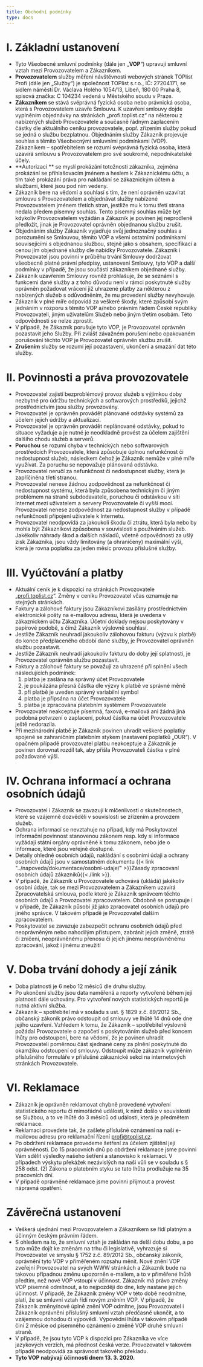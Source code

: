 ```yaml
---
title: Obchodní podmínky
type: docs
---
```

# I. Základní ustanovení

* Tyto Všeobecné smluvní podmínky (dále jen „**VOP**“) upravují smluvní vztah mezi Provozovatelem a Zákazníkem.
* **Provozovatelem** služby měření návštěvnosti webových stránek TOPlist Profi (dále jen „Služby“) je společnost TOPlist s.r.o., IČ: 27204171, se sídlem náměstí Dr. Václava Holého 1054/13, Libeň, 180 00 Praha 8, spisová značka: C 104234 vedená u Městského soudu v Praze.
* **Zákazníkem** se stává svéprávná fyzická osoba nebo právnická osoba, která s Provozovatelem uzavře Smlouvu. K uzavření smlouvy dojde vyplněním objednávky na stránkách „profi.toplist.cz“ na některou z nabízených služeb Provozovatele a současně řádným zaplacením částky dle aktuálního ceníku provozovatele, popř. zřízením služby pokud se jedná o službu bezplatnou. Objednáním služby Zákazník projevuje souhlas s těmito Všeobecnými smluvními podmínkami (VOP). Zákazníkem – spotřebitelem se rozumí svéprávná fyzická osoba, která uzavírá smlouvu s Provozovatelem pro své soukromé, nepodnikatelské účely.
* **Autorizací ** se myslí prokázání totožnosti zákazníka, zejména prokázání se přihlašovacím jménem a heslem k Zákaznickému účtu, a tím také prokázání práva pro nakládání se zákaznickým účtem a službami, které jsou pod ním vedeny.
* Zákazník bere na vědomí a souhlasí s tím, že není oprávněn uzavírat smlouvu s Provozovatelem a objednávat služby nabízené Provozovatelem jménem třetích stran, jestliže mu k tomu třetí strana nedala předem písemný souhlas. Tento písemný souhlas může být kdykoliv Provozovatelem vyžádán a Zákazník je povinen jej neprodleně předložit, jinak je Provozovatel oprávněn objednanou službu zrušit.
* Objednáním služby Zákazník vyjadřuje svůj jednoznačný souhlas a porozumění se Smlouvou, těmito VOP a všemi ostatními podmínkami souvisejícími s objednanou službou, stejně jako s obsahem, specifikací a cenou jím objednané služby dle nabídky Provozovatele. Zákazník i Provozovatel jsou povinni v průběhu trvání Smlouvy dodržovat všeobecně platné právní předpisy, ustanovení Smlouvy, tyto VOP a další podmínky v případě, že jsou součástí zákazníkem objednané služby.
* Zákazník uzavřením Smlouvy rovněž prohlašuje, že se seznámil s funkcemi dané služby a z toho důvodu není v rámci poskytnuté služby oprávněn požadovat vrácení již uhrazené platby za některou z nabízených služeb s odůvodněním, že mu provedení služby nevyhovuje.
* Zákazník v plné míře odpovídá za veškeré škody, které způsobí svým jednáním v rozporu s těmito VOP a/nebo právním řádem České republiky Provozovateli, jiným uživatelům Služeb nebo jiným třetím osobám. Této odpovědnosti se nelze zprostit.
* V případě, že Zákazník porušuje tyto VOP, je Provozovatel oprávněn pozastavit jeho Služby. Při zvlášť závažném porušení nebo opakovaném porušování těchto VOP je Provozovatel oprávněn službu zrušit.
* **Zrušením** služby se rozumí její pozastavení, ukončení a smazání dat této služby.
# II. Povinnosti a práva provozovatele
* Provozovatel zajistí bezproblémový provoz služeb s výjimkou doby nezbytné pro údržbu technických a softwarových prostředků, jejichž prostřednictvím jsou služby provozovány.
* Provozovatel je oprávněn provádět plánované odstávky systémů za účelem jejich údržby a aktualizací.
* Provozovatel je oprávněn provádět neplánované odstávky, pokud to situace vyžaduje a je nutné je neodkladně provést za účelem zajištění dalšího chodu služeb a serverů.
* **Poruchou** se rozumí chyba v technických nebo softwarových prostředcích Provozovatele, která způsobuje úplnou nefunkčnost či nedostupnost služeb, následkem čehož je Zákazník nemůže v plné míře využívat. Za poruchu se nepovažuje plánovaná odstávka.
* Provozovatel neručí za nefunkčnost či nedostupnost služby, která je zapříčiněna třetí stranou.
* Provozovatel nenese žádnou zodpovědnost za nefunkčnost či nedostupnost systému, která byla způsobena technickým či jiným problémem na straně subdodavatele, poruchou či odstávkou v síti Internet mezi uživatelem a servery Provozovatele či vyšší mocí. Provozovatel nenese zodpovědnost za nedostupnost služby v případě nefunkčnosti připojení uživatele k Internetu.
* Provozovatel neodpovídá za jakoukoli škodu či ztrátu, která byla nebo by mohla být Zákazníkovi způsobena v souvislosti s používáním služeb. Jakékoliv náhrady škod a dalších nákladů, včetně odpovědnosti za ušlý zisk Zákazníka, jsou vždy limitovány (a ohraničeny) maximální výší, která je rovna poplatku za jeden měsíc provozu příslušné služby.
# III. Vyúčtování a platby
* Aktuální ceník je k dispozici na stránkách Provozovatele „[profi.toplist.cz](https://profi.toplist.cz)“. Změny v ceníku Provozovatel včas oznamuje na stejných stránkách.
* Faktury a zálohové faktury jsou Zákazníkovi zasílány prostřednictvím elektronické pošty na e-mailovou adresu, která je uvedena v zákaznickém účtu Zákazníka. Účetní doklady nejsou poskytovány v papírové podobě, s čímž Zákazník výslovně souhlasí.
* Jestliže Zákazník neuhradí jakoukoliv zálohovou fakturu (výzvu k platbě) do konce předplaceného období dané služby, je Provozovatel oprávněn službu pozastavit.
* Jestliže Zákazník neuhradí jakoukoliv fakturu do doby její splatnosti, je Provozovatel oprávněn službu pozastavit.
* Faktury a zálohové faktury se považují za uhrazené při splnění všech následujících podmínek:
  1. platba je zaslána na správný účet Provozovatele
  1. je poukázána přesná částka dle výzvy k platbě ve správné měně
  1. při platbě je uveden správný variabilní symbol
  1. platba je připsána na účet Provozovatele
  1. platba je zpracována platebním systémem Provozovatele
* Provozovatel neakceptuje písemná, faxová, e-mailová ani žádná jiná podobná potvrzení o zaplacení, pokud částka na účet Provozovatele ještě nedorazila.
* Při mezinárodní platbě je Zákazník povinen uhradit veškeré poplatky spojené se zahraničním platebním stykem (nastavení poplatků „OUR“). V opačném případě provozovatel platbu neakceptuje a Zákazník je povinen dorovnat rozdíl tak, aby přišla Provozovateli částka v plné požadované výši.
# IV. Ochrana informací a ochrana osobních údajů
* Provozovatel i Zákazník se zavazují k mlčenlivosti o skutečnostech, které se vzájemně dozvěděli v souvislosti se zřízením a provozem služeb.
* Ochrana informací se nevztahuje na případ, kdy má Poskytovatel informační povinnost stanovenou zákonem resp. kdy si informace vyžádají státní orgány oprávněné k tomu zákonem, nebo jde o informace, které jsou veřejně dostupné.
* Detaily ohledně osobních údajů, nakládání s osobními údaji a ochrany osobních údajů jsou v samostatném dokumentu {{< link "../napoveda/dokumentace/osobni-udaje/" >}}Zásady zpracovaní osobních údajů zákazníků{{< /link >}}.
* V případě, že Zákazník u Provozovatele uchovává (ukládá) jakékoliv osobní údaje, tak se mezi Provozovatelem a Zákazníkem uzavírá Zpracovatelská smlouva, podle které je Zákazník správcem těchto osobních údajů a Provozovatel zpracovatelem. Obdobně se postupuje i v případě, že Zákazník působí již jako zpracovatel osobních údajů pro jiného správce. V takovém případě je Provozovatel dalším zpracovatelem.
* Poskytovatel se zavazuje zabezpečit ochranu osobních údajů před neoprávněným nebo nahodilým přístupem, zabránit jejich změně, ztrátě či zničení, neoprávněnému přenosu či jejich jinému neoprávněnému zpracování, jakož i jinému zneužití
# V. Doba trvání dohody a její zánik
* Doba platnosti je 6 nebo 12 měsíců dle druhu služby.
* Po ukončení služby jsou data naměřená a reporty vytvořené během její platnosti dále uchovány. Pro vytvoření nových statistických reportů je nutná aktivní služba.
* Zákazník – spotřebitel má v souladu s ust. § 1829 z.č. 89/2012 Sb., občanský zákoník právo odstoupit od smlouvy ve lhůtě 14 dnů ode dne jejího uzavření. Vzhledem k tomu, že Zákazník – spotřebitel výslovně požádal Provozovatele o započetí s poskytováním služeb před koncem lhůty pro odstoupení, bere na vědomí, že je povinen uhradit Provozovateli poměrnou část sjednané ceny za plnění poskytnuté do okamžiku odstoupení od smlouvy. Odstoupit může zákazník vyplněním příslušného formuláře v příslušné zákaznické sekci na internetových stránkách Provozovatele.
# VI. Reklamace
* Zákazník je oprávněn reklamovat chybně provedené vytvoření statistického reportu či mimořádné události, k nimž došlo v souvislosti se Službou, a to ve lhůtě do 3 měsíců od události, která je předmětem reklamace.
* Reklamaci provedete tak, že zašlete příslušné oznámení na naši e-mailovou adresu pro reklamační řízení profi@toplist.cz.
* Po obdržení reklamace provedeme šetření za účelem zjištění její oprávněnosti. Do 15 pracovních dnů po obdržení reklamace jsme povinni Vám sdělit výsledky našeho šetření a stanovisko k reklamaci. V případech výskytu překážek nezávislých na naši vůli se v souladu s § 258 odst. (2) Zákona o platebním styku se tato lhůta prodlužuje na 35 pracovních dní.
* V případě oprávněné reklamace jsme povinni přijmout a provést nápravná opatření.
# Závěrečná ustanovení
* Veškerá ujednání mezi Provozovatelem a Zákazníkem se řídí platným a účinným českým právním řádem.
* S ohledem na to, že smluvní vztah je zakládán na delší dobu dobu, a po tuto může dojít ke změnám na trhu či legislativě, vyhrazuje si Provozovatel ve smyslu § 1752 z.č. 89/2012 Sb., občanský zákoník, oprávnění tyto VOP v přiměřeném rozsahu měnit. Nové znění VOP zveřejní Provozovatel na svých WWW stránkách a Zákazník bude na takovou případnou změnu upozorněn e-mailem, a to v přiměřené lhůtě předtím, než nové VOP vstoupí v účinnost. Zákazník má právo změny VOP písemně odmítnout, a to nejpozději do dne, kdy nastane jejich účinnost. V případě, že Zákazník změny VOP v této době neodmítne, platí, že se smluvní vztah řídí novým zněním VOP. V případě, že Zákazník změny/nové úplně znění VOP odmítne, jsou Provozovatel i Zákazník oprávněni příslušný smluvní vztah předčasně ukončit, a to vzájemnou dohodou či výpovědí. Výpovědní lhůta v takovém případě činí 2 měsíce od písemného oznámení o změně VOP druhé smluvní straně.
* V případě, že jsou tyto VOP k dispozici pro Zákazníka ve více jazykových verzích, má přednost česká verze. Provozovatel v takovém případě neodpovídá za správnost takového překladu.
* **Tyto VOP nabývají účinnosti dnem 13. 3. 2020.**